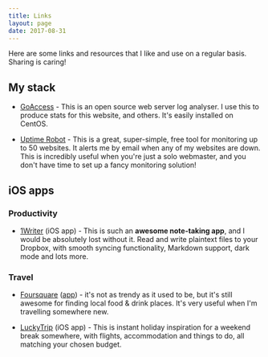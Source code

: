 ```yaml
---
title: Links
layout: page
date: 2017-08-31
---
```

Here are some links and resources that I like and use on a regular basis. Sharing is caring!

## My stack

- [GoAccess](https://goaccess.io/) - This is an open source web server log analyser. I use this to produce stats for this website, and others. It's easily installed on CentOS.

- [Uptime Robot][uptimerobot] - This is a great, super-simple, free tool for monitoring up to 50 websites. It alerts me by email when any of my websites are down. This is incredibly useful when you're just a solo webmaster, and you don't have time to set up a fancy monitoring solution!

## iOS apps

### Productivity

- [1Writer][1writer-web] (iOS app) - This is such an **awesome note-taking app**, and I would be absolutely lost without it. Read and write plaintext files to your Dropbox, with smooth syncing functionality, Markdown support, dark mode and lots more. 

### Travel

- [Foursquare][foursquare-web] ([app][foursquare-ios]) - it's not as trendy as it used to be, but it's still awesome for finding local food &amp; drink places. It's very useful when I'm travelling somewhere new.

- [LuckyTrip][luckytrip] (iOS app) - This is instant holiday inspiration for a weekend break somewhere, with flights, accommodation and things to do, all matching your chosen budget.



[luckytrip]: https://www.luckytrip.co.uk/
[foursquare-web]: https://foursquare.com/
[foursquare-ios]: https://itunes.apple.com/gb/app/foursquare-city-guide/id306934924?mt=8
[1writer-web]: http://1writerapp.com/
[uptimerobot]: https://uptimerobot.com

